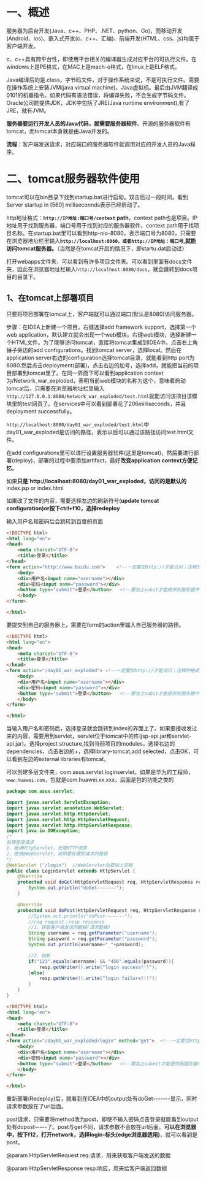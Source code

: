 # 一、概述

服务器为后台开发(Java、c++、PHP、.NET、python、Go)，而移动开发(Android、ios)、嵌入式开发(c、c++、汇编)、前端开发(HTML、css、js)均属于客户端开发。

c、c++具有跨平台性，即使用平台相关的编译器生成对应平台的可执行文件。在windows上是PE格式，在MAC上是mach-o格式，在linux上是ELF格式。

Java编译后的是.class，字节码文件，对于操作系统来说，不是可执行文件。需要在操作系统上安装JVM(java virtual machine)，Java虚拟机。最后由JVM翻译成0101的机器指令。如果代码有语法错误，将编译失败，不会生成字节码文件。Oracle公司能提供JDK，JDK中包括了JRE(Java runtime environment),有了JRE，就有JVM。

<b>服务器要运行开发人员的Java代码，就需要服务器软件</b>。开源的服务器软件有tomcat，而tomcat本身就是由Java开发的。 

<b>流程</b>：客户端发送请求，对应端口的服务器软件就调用对应的开发人员的Java程序。

# 二、tomcat服务器软件使用

tomcat可以在bin目录下找到startup.bat进行启动。双击后过一段时间，看到Server startup in [560] milliseconnds表示已经启动了。

http地址格式：<b>`http://IP地址:端口号/context` path</b>，context path也是项目。IP地址用于找到服务器，端口号用于找到对应的服务器软件，context path用于找项目名称。在startup.bat里可以看到http-nio-8080，表示端口号为8080，只需要在浏览器地址栏里输入<b>`http://localhost:8080，或者http://IP地址：端口号`,就能访问tomcat服务器。</b>（当然是在tomcat开启的情况下，即startu.dat启动过）

打开webapps文件夹，可以看到有许多项目文件夹。可以看到里面有docs文件夹，因此在浏览器地址栏输入`http://localhost:8080/docs`，就会跳转到docs项目的目录下。

## 1、在tomcat上部署项目

只要将项目部署在tomcat上，客户端就可以通过端口(默认是8080)访问服务器。

步骤：在IDEA上新建一个项目，右键选择add framework support，选择第一个web application，默认建立就会出现一个web模块。右键web模块，选择新建一个HTML文件。为了能够访问tomcat，直接将tomcat集成到IDEA中。点击右上角锤子旁边的add configurations。找到tomcat server，选择local。然后在application server右边的configuration选择tomcat目录，就能看到http port为8080.然后点击deployment(部署)，点击右边的加号，选择add，就能把当前的项目部署到tomcat里了。在同一界面下可以看到application context为/Network_war_exploded，表明当前web模块的名称为这个，意味着启动tomcat后，只需要在浏览器地址栏里输入`http://127.0.0.1:8080/Network_war_exploded/test.html`就能访问该项目该模块里的test网页了。在services中可以看到部署花了206milliseconds，并且deployment successfully。

`http://localhost:8080/day01_war_exploded/test.html`中day01_war_exploded是访问的路径，表示以后可以通过该路径访问test.html文件。

在add configurations里可以进行设置服务器软件(这里是tomcat)，然后要进行部署(deploy)，部署的过程中要添加artifact，最好<b>改变application context方便记忆</b>。

如果<b>只是`http://localhost:8080/day01_war_exploded，访问的是默认的</b>index.jsp or index.html

如果改了文件的内容，需要选择左边的刷新符号(<b>update tomcat configuration)or按下ctrl+f10，选择redeploy</b>

输入用户名和密码后会跳转到百度的页面

~~~html
<!DOCTYPE html>
<html lang="en">
<head>
    <meta charset="UTF-8">
    <title>登录</title>
</head>
<form action="http://www.baidu.com">	<!--一定要加http://才能访问；注释的格式是<!--内容这样子-->
    <body>
    <div>用户名<input name="username"></div>
    <div>密码<input name="password"></div>
    <button type="submit">登录</button>	<!--要加上subit才能提供到服务器中-->
    </body>
</form>

</html>
~~~

要提交到自己的服务器上，需要在form的action里输入自己服务器的路径。

~~~html
<!DOCTYPE html>
<html lang="en">
<head>
    <meta charset="UTF-8">
    <title>登录</title>
</head>
<form action="/day01_war_exploded">	<!--一定要加http://才能访问；注释的格式是<!--内容这样子-->
    <body>
    <div>用户名<input name="username"></div>
    <div>密码<input name="password"></div>
    <button type="submit">登录</button>	<!--要加上subit才能提供到服务器中-->
    </body>
</form>

</html>
~~~

当输入用户名和密码后，选择登录就会跳转到index的界面上了。如果要接收发过来的内容，需要用到servlet，servlet位于tomcat中的库(jsp-api.jar和servlet-api.jar)。选择project structure,找到当前项目的modules，选择右边的dependencies，点击右边的+，选择library-tomcat,add selected，点击OK，可以看到左边的external libraries有tomcat。

可以创建多层文件夹，com.asus.servlet.loginservlet。如果是华为的工程师，`www.huawei.com`，包就是com.huawei.xx.xxx，后面是包的功能之类的

~~~java
package com.asus.servlet;

import javax.servlet.ServletException;
import javax.servlet.annotation.WebServlet;
import javax.servlet.http.HttpServlet;
import javax.servlet.http.HttpServletRequest;
import javax.servlet.http.HttpServletResponse;
import java.io.IOException;
/*
处理登录请求
1、继承HttpServlet，处理HTTP请求
2、使用@WebServlet，说明要处理的请求的路径
*/
@WebServlet ("/login")  //WebServlet后要加上空格
public class LoginServlet extends HttpServlet {
    @Override
    protected void doGet(HttpServletRequest req, HttpServletResponse resp) throws ServletException, IOException {
        System.out.println("doGet-------");
    }

    @Override
    protected void doPost(HttpServletRequest req, HttpServletResponse resp) throws ServletException, IOException {
        //System.out.println("doPost-------");
        //req request；resp response
        //1、获取客户端发送的数据(请求数据)
        String username = req.getParameter("username");
        String password = req.getParameter("password");
        System.out.println(username+"_"+password);

        //2、判断
        if("123".equals(username) && "456".equals(password)){
            resp.getWriter().write("login success!!!");
        }else{
            resp.getWriter().write("login failure!!!");
        }
    }
}
~~~

~~~html
<!DOCTYPE html>
<html lang="en">
<head>
    <meta charset="UTF-8">
    <title>登录</title>
</head>
<form action="/day01_war_exploded/login" method="get">	<!--一定要加http://才能访问；如果是本地的服务器，不需要html/，也不需要.html;注释的格式是这样子-->
    <body>
    <div>用户名<input name="username"></div>
    <div>密码<input name="password"></div>
    <button type="submit">登录</button>	<!--要加上submit才能提供到服务器中-->
    </body>
</form>

</html>
~~~

重新部署(Redeploy)后，就看到在IDEA中的output处有doGet-------显示，同时请求参数放在了url后面。

post请求，只需要将method改为post，即使不输入密码点击登录就能看到output处有dopost-----了。post与get不同，请求参数不会放在url后面。<b>可以在浏览器中，按下f12，打开network，选择login-标头(edge浏览器适用)</b>，就可以看到是post。

@param HttpServletRequest req:请求，用来获取客户端发送的数据

@param HttpServletResponse resp:响应，用来给客户端返回数据


